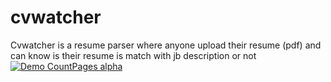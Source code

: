 # cvwatcher
Cvwatcher is a resume parser where anyone upload their resume (pdf) and can know is their resume is match with jb description or not
[![Demo CountPages alpha](https://share.gifyoutube.com/KzB6Gb.gif)](https://www.youtube.com/watch?v=ek1j272iAmc)
